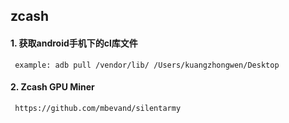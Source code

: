 ## zcash

#### 1. 获取android手机下的cl库文件

     example: adb pull /vendor/lib/ /Users/kuangzhongwen/Desktop

#### 2. Zcash GPU Miner
     
     https://github.com/mbevand/silentarmy